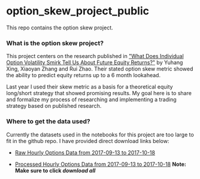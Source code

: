 # option_skew_project_public

This repo contains the option skew project. 

### What is the option skew project?

This project centers on the research published in ["What Does Individual Option Volatility Smirk Tell Us About Future Equity Returns?"](http://papers.ssrn.com/sol3/papers.cfm?abstract_id=1107464) by Yuhang Xing, Xiaoyan Zhang and Rui Zhao. Their stated option skew metric showed the ability to predict equity returns up to a 6 month lookahead. 

Last year I used their skew metric as a basis for a theoretical equity long/short strategy that showed promising results. My goal here is to share and formalize my process of researching and implementing a trading strategy based on published research. 


### Where to get the data used?

Currently the datasets used in the notebooks for this project are too large to fit in the github repo. I have provided direct download links below:

* [Raw Hourly Options Data from 2017-09-13 to 2017-10-18](https://drive.google.com/file/d/1ZZtVkDrLo7LysEQCrEyKpsmiGFivyuPl/view?usp=sharing)

* [Processed Hourly Options Data from 2017-09-13 to 2017-10-18](https://drive.google.com/drive/folders/1LLibfoENFs4v81OE_u4BPLH1UR4OY65H?usp=sharing)  **Note: Make sure to click _download all_**

